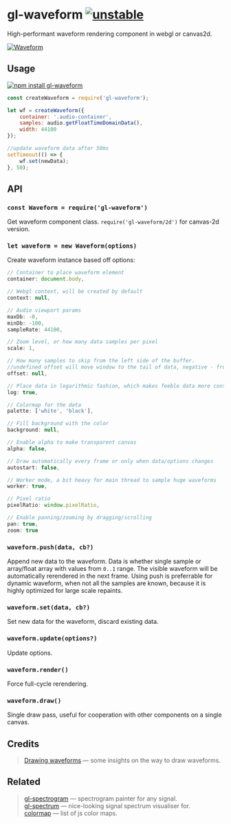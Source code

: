 # gl-waveform [![unstable](http://badges.github.io/stability-badges/dist/unstable.svg)](http://github.com/badges/stability-badges)

High-performant waveform rendering component in webgl or canvas2d.

[![Waveform](https://raw.githubusercontent.com/audio-lab/gl-waveform/gh-pages/preview.png "Waveform")](http://audio-lab.github.io/gl-waveform/)


## Usage

[![npm install gl-waveform](https://nodei.co/npm/gl-waveform.png?mini=true)](https://npmjs.org/package/gl-waveform/)

```js
const createWaveform = require('gl-waveform');

let wf = createWaveform({
	container: '.audio-container',
	samples: audio.getFloatTimeDomainData(),
	width: 44100
});

//update waveform data after 50ms
setTimeout(() => {
	wf.set(newData);
}, 50);
```

<!-- [**`See in action`**](TODO requirebin) -->

## API

### `const Waveform = require('gl-waveform')`

Get waveform component class. `require('gl-waveform/2d')` for canvas-2d version.

### `let waveform = new Waveform(options)`

Create waveform instance based off options:

```js
// Container to place waveform element
container: document.body,

// Webgl context, will be created by default
context: null,

// Audio viewport params
maxDb: -0,
minDb: -100,
sampleRate: 44100,

// Zoom level, or how many data samples per pixel
scale: 1,

// How many samples to skip from the left side of the buffer.
//undefined offset will move window to the tail of data, negative - from the tail.
offset: null,

// Place data in logarithmic fashion, which makes feeble data more contrast
log: true,

// Colormap for the data
palette: ['white', 'black'],

// Fill background with the color
background: null,

// Enable alpha to make transparent canvas
alpha: false,

// Draw automatically every frame or only when data/options changes
autostart: false,

// Worker mode, a bit heavy for main thread to sample huge waveforms
worker: true,

// Pixel ratio
pixelRatio: window.pixelRatio,

// Enable panning/zooming by dragging/scrolling
pan: true,
zoom: true
```

### `waveform.push(data, cb?)`

Append new data to the waveform. Data is whether single sample or array/float array with values from `0..1` range.
The visible waveform will be automatically rerendered in the next frame.
Using push is preferrable for dynamic waveform, when not all the samples are known, because it is highly optimized for large scale repaints.

### `waveform.set(data, cb?)`

Set new data for the waveform, discard existing data.

### `waveform.update(options?)`

Update options.

### `waveform.render()`

Force full-cycle rerendering.

### `waveform.draw()`

Single draw pass, useful for cooperation with other components on a single canvas.

## Credits

> [Drawing waveforms](http://www.supermegaultragroovy.com/2009/10/06/drawing-waveforms/) — some insights on the way to draw waveforms.<br/>

## Related

> [gl-spectrogram](https://github.com/audio-lab/gl-spectrogram) — spectrogram painter for any signal.<br/>
> [gl-spectrum](https://github.com/audio-lab/gl-spectrum) — nice-looking signal spectrum visualiser for.<br/>
> [colormap](https://github.com/bpostlethwaite/colormap) — list of js color maps.<br/>
